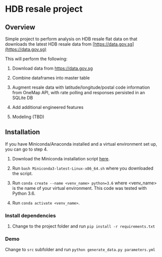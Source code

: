 # HDB resale project

## Overview

Simple project to perform analysis on HDB resale flat data on that downloads the latest HDB resale data from [https://data.gov.sg](https://data.gov.sg)

This will perform the following:

1. Download data from https://data.gov.sg

2. Combine dataframes into master table

3. Augment resale data with latitude/longitude/postal code information from OneMap API, with rate polling and responses persisted in an SQLite DB

4. Add additional engineered features

5. Modeling (TBD)

## Installation

If you have Miniconda/Anaconda installed and a virtual environment set up, you can go to step 4.

1. Download the Miniconda installation script [here](https://repo.anaconda.com/miniconda/Miniconda3-latest-Linux-x86_64.sh).

2. Run `bash Miniconda3-latest-Linux-x86_64.sh` where you downloaded the script.

3. Run `conda create --name <venv_name> python=3.6` where <venv_name> is the name of your virtual environment. This code was tested with Python 3.6.

4. Run `conda activate <venv_name>`.

### Install dependencies

1. Change to the project folder and run `pip install -r requirements.txt`

### Demo

Change to `src` subfolder and run `python generate_data.py parameters.yml`
